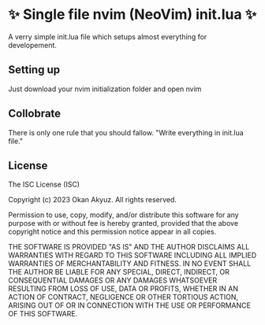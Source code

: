 # ✨ Single file nvim (NeoVim) init.lua  ✨ 

A verry simple init.lua file which setups almost everything for developement.

## Setting up

Just download your nvim initialization folder and open nvim
## Collobrate

There is only one rule that you should fallow. "Write everything in init.lua file."
## License

The ISC License (ISC)

Copyright (c) 2023 Okan Akyuz. All rights reserved.

Permission to use, copy, modify, and/or distribute this software for any purpose with or without fee is hereby granted, provided that the above copyright notice and this permission notice appear in all copies.

THE SOFTWARE IS PROVIDED "AS IS" AND THE AUTHOR DISCLAIMS ALL WARRANTIES WITH REGARD TO THIS SOFTWARE INCLUDING ALL IMPLIED WARRANTIES OF MERCHANTABILITY AND FITNESS. IN NO EVENT SHALL THE AUTHOR BE LIABLE FOR ANY SPECIAL, DIRECT, INDIRECT, OR CONSEQUENTIAL DAMAGES OR ANY DAMAGES WHATSOEVER RESULTING FROM LOSS OF USE, DATA OR PROFITS, WHETHER IN AN ACTION OF CONTRACT, NEGLIGENCE OR OTHER TORTIOUS ACTION, ARISING OUT OF OR IN CONNECTION WITH THE USE OR PERFORMANCE OF THIS SOFTWARE.
